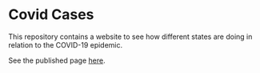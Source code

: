 # Covid Cases

This repository contains a website to see how different states are doing in relation to the COVID-19 epidemic.

See the published page [here](https://rsshilli.github.io/covid-cases/).
